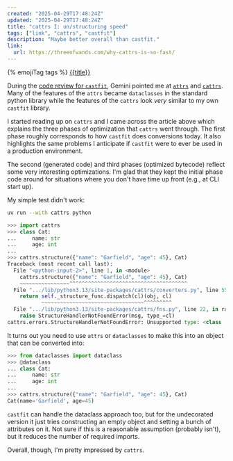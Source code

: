 ```yaml
---
created: "2025-04-29T17:48:24Z"
updated: "2025-04-29T17:48:24Z"
title: "cattrs I: un/structuring speed"
tags: ["link", "cattrs", "castfit"]
description: "Maybe better overall than castfit."
link:
  url: https://threeofwands.com/why-cattrs-is-so-fast/
---
```


{% emojiTag tags %} [{{title}}]({{link.url}})

During the [code review for `castfit`][1], Gemini pointed me at [`attrs`] and [`cattrs`]. Many of the features of the `attrs` became `dataclasses` in the standard python library while the features of the `cattrs` look _very_ similar to my own `castfit` library.

I started reading up on `cattrs` and I came across the article above which explains the three phases of optimization that `cattrs` went through. The first phase roughly corresponds to how `castfit` does conversions today. It also highlights the same problems I anticipate if `castfit` were to ever be used in a production environment.

The second (generated code) and third phases (optimized bytecode) reflect some very interesting optimizations. I'm glad that they kept the initial phase code around for situations where you don't have time up front (e.g., at CLI start up).

My simple test didn't work:

```bash
uv run --with cattrs python
```

```python
>>> import cattrs
>>> class Cat:
...     name: str
...     age: int
...
>>> cattrs.structure({"name": "Garfield", "age": 45}, Cat)
Traceback (most recent call last):
  File "<python-input-2>", line 1, in <module>
    cattrs.structure({"name": "Garfield", "age": 45}, Cat)
    ~~~~~~~~~~~~~~~~^^^^^^^^^^^^^^^^^^^^^^^^^^^^^^^^^^^^^^
  File ".../lib/python3.13/site-packages/cattrs/converters.py", line 558, in structure
    return self._structure_func.dispatch(cl)(obj, cl)
           ~~~~~~~~~~~~~~~~~~~~~~~~~~~~~~~~~^^^^^^^^^
  File ".../lib/python3.13/site-packages/cattrs/fns.py", line 22, in raise_error
    raise StructureHandlerNotFoundError(msg, type_=cl)
cattrs.errors.StructureHandlerNotFoundError: Unsupported type: <class '__main__.Cat'>. Register a structure hook for it.
```

It turns out you need to use `attrs` or `dataclasses` to make this into an object that can be converted into:

```python
>>> from dataclasses import dataclass
>>> @dataclass
... class Cat:
...     name: str
...     age: int
...
>>> cattrs.structure({"name": "Garfield", "age": 45}, Cat)
Cat(name='Garfield', age=45)
```

`castfit` can handle the dataclass approach too, but for the undecorated version it just tries constructing an empty object and setting a bunch of attributes on it. Not sure if this is a reasonable assumption (probably isn't), but it reduces the number of required imports.

Overall, though, I'm pretty impressed by `cattrs`.

[1]: /blog/2025/04/2025-04-29-castfit-code-review.html
[`attrs`]: https://www.attrs.org/en/stable/
[`cattrs`]: https://catt.rs/en/stable/
